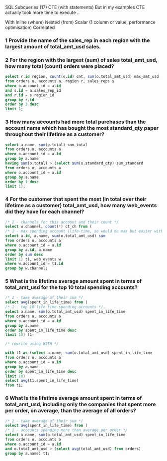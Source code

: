 SQL Subqueries (17)
CTE (with statements)
But in my examples CTE actually took more time to execute ..

With
Inline (where)
Nested (from)
Scalar (1 column or value, performance optimisation)
Correlated


### 1 Provide the name of the sales_rep in each region with the largest amount of total_amt_usd sales.





### 2 For the region with the largest (sum) of sales total_amt_usd, how many total (count) orders were placed?

```sql
select r.id region, count(o.id) cnt, sum(o.total_amt_usd) max_amt_usd
from orders o, accounts a, region r, sales_reps s
where o.account_id = a.id
and s.id = a.sales_rep_id
and r.id = s.region_id
group by r.id
order by 3 desc
limit 1;
```

### 3 How many accounts had more total purchases than the account name which has bought the most standard_qty paper throughout their lifetime as a customer?

```sql
select a.name, sum(o.total) sum_total
from orders o, accounts a
where o.account_id = a.id
group by a.name
having sum(o.total) > (select sum(o.standard_qty) sum_standard
from orders o, accounts a
where o.account_id = a.id
group by a.name
order by 1 desc
limit 1);
```

### 4 For the customer that spent the most (in total over their lifetime as a customer) total_amt_usd, how many web_events did they have for each channel?

```sql
/* 2 - channels for this account and their count */
select w.channel, count(*) ct_ch from (
/* 1 - max spending account (life-time, so would do max but easier with limit to avoid additional subquery) */
select a.id, a.name, sum(o.total_amt_usd) sum
from orders o, accounts a
where o.account_id = a.id
group by a.id, a.name
order by sum desc
limit 1) t1, web_events w
where w.account_id = t1.id
group by w.channel;
```

### 5 What is the lifetime average amount spent in terms of total_amt_usd for the top 10 total spending accounts?

```sql
/* 2 - take average of their sum */
select avg(spent_in_life_time) from (
/* 1 - top 10 life-time-spending accounts */
select a.name, sum(o.total_amt_usd) spent_in_life_time
from orders o, accounts a
where o.account_id = a.id
group by a.name
order by spent_in_life_time desc
limit 10) t1;

/* rewrite using WITH */

with t1 as (select a.name, sum(o.total_amt_usd) spent_in_life_time
from orders o, accounts a
where o.account_id = a.id
group by a.name
order by spent_in_life_time desc
limit 10)
select avg(t1.spent_in_life_time)
from t1;
```

### 6 What is the lifetime average amount spent in terms of total_amt_usd, including only the companies that spent more per order, on average, than the average of all orders?

```sql
/* 2 - take average of their sum */
select avg(spent_in_life_time) from (
/* 1 - accounts spending more than average per order */
select a.name, sum(o.total_amt_usd) spent_in_life_time
from orders o, accounts a
where o.account_id = a.id
and o.total_amt_usd > (select avg(total_amt_usd) from orders)
group by a.name) t1;
```

